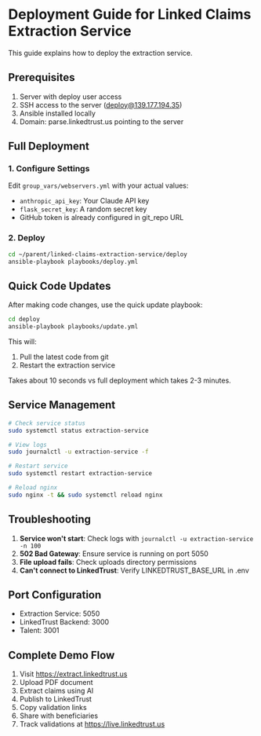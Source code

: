 # Deployment Guide for Linked Claims Extraction Service

This guide explains how to deploy the extraction service.

## Prerequisites

1. Server with deploy user access
2. SSH access to the server (deploy@139.177.194.35)
3. Ansible installed locally
4. Domain: parse.linkedtrust.us pointing to the server

## Full Deployment

### 1. Configure Settings

Edit `group_vars/webservers.yml` with your actual values:
- `anthropic_api_key`: Your Claude API key
- `flask_secret_key`: A random secret key
- GitHub token is already configured in git_repo URL

### 2. Deploy

```bash
cd ~/parent/linked-claims-extraction-service/deploy
ansible-playbook playbooks/deploy.yml
```

## Quick Code Updates

After making code changes, use the quick update playbook:

```bash
cd deploy
ansible-playbook playbooks/update.yml
```

This will:
1. Pull the latest code from git  
2. Restart the extraction service

Takes about 10 seconds vs full deployment which takes 2-3 minutes.

## Service Management

```bash
# Check service status
sudo systemctl status extraction-service

# View logs
sudo journalctl -u extraction-service -f

# Restart service
sudo systemctl restart extraction-service

# Reload nginx
sudo nginx -t && sudo systemctl reload nginx
```

## Troubleshooting

1. **Service won't start**: Check logs with `journalctl -u extraction-service -n 100`
2. **502 Bad Gateway**: Ensure service is running on port 5050
3. **File upload fails**: Check uploads directory permissions
4. **Can't connect to LinkedTrust**: Verify LINKEDTRUST_BASE_URL in .env

## Port Configuration

- Extraction Service: 5050
- LinkedTrust Backend: 3000
- Talent: 3001

## Complete Demo Flow

1. Visit https://extract.linkedtrust.us
2. Upload PDF document
3. Extract claims using AI
4. Publish to LinkedTrust
5. Copy validation links
6. Share with beneficiaries
7. Track validations at https://live.linkedtrust.us

